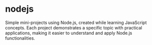 # nodejs
Simple mini-projects using Node.js, created while learning JavaScript concepts. Each project demonstrates a specific topic with practical applications, making it easier to understand and apply Node.js functionalities.
